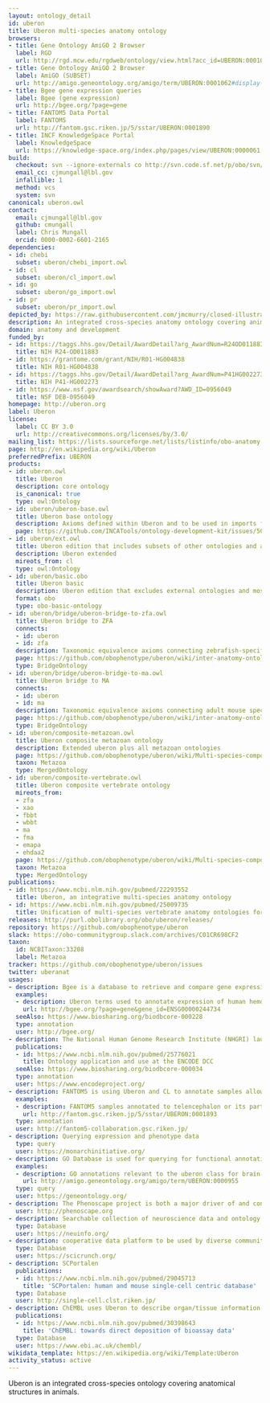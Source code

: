 ```yaml
---
layout: ontology_detail
id: uberon
title: Uberon multi-species anatomy ontology
browsers:
- title: Gene Ontology AmiGO 2 Browser
  label: RGD
  url: http://rgd.mcw.edu/rgdweb/ontology/view.html?acc_id=UBERON:0001062
- title: Gene Ontology AmiGO 2 Browser
  label: AmiGO (SUBSET)
  url: http://amigo.geneontology.org/amigo/term/UBERON:0001062#display-lineage-tab
- title: Bgee gene expression queries
  label: Bgee (gene expression)
  url: http://bgee.org/?page=gene
- title: FANTOM5 Data Portal
  label: FANTOM5
  url: http://fantom.gsc.riken.jp/5/sstar/UBERON:0001890
- title: INCF KnowledgeSpace Portal
  label: KnowledgeSpace
  url: https://knowledge-space.org/index.php/pages/view/UBERON:0000061
build:
  checkout: svn --ignore-externals co http://svn.code.sf.net/p/obo/svn/uberon/trunk
  email_cc: cjmungall@lbl.gov
  infallible: 1
  method: vcs
  system: svn
canonical: uberon.owl
contact:
  email: cjmungall@lbl.gov
  github: cmungall
  label: Chris Mungall
  orcid: 0000-0002-6601-2165
dependencies:
- id: chebi
  subset: uberon/chebi_import.owl
- id: cl
  subset: uberon/cl_import.owl
- id: go
  subset: uberon/go_import.owl
- id: pr
  subset: uberon/pr_import.owl
depicted_by: https://raw.githubusercontent.com/jmcmurry/closed-illustrations/master/logos/uberon-logos/uberon_logo_black-banner.png
description: An integrated cross-species anatomy ontology covering animals and bridging multiple species-specific ontologies
domain: anatomy and development
funded_by:
- id: https://taggs.hhs.gov/Detail/AwardDetail?arg_AwardNum=R24OD011883&arg_ProgOfficeCode=205
  title: NIH R24-OD011883
- id: https://grantome.com/grant/NIH/R01-HG004838
  title: NIH R01-HG004838
- id: https://taggs.hhs.gov/Detail/AwardDetail?arg_AwardNum=P41HG002273&arg_ProgOfficeCode=55
  title: NIH P41-HG002273
- id: https://www.nsf.gov/awardsearch/showAward?AWD_ID=0956049
  title: NSF DEB-0956049
homepage: http://uberon.org
label: Uberon
license:
  label: CC BY 3.0
  url: http://creativecommons.org/licenses/by/3.0/
mailing_list: https://lists.sourceforge.net/lists/listinfo/obo-anatomy
page: http://en.wikipedia.org/wiki/Uberon
preferredPrefix: UBERON
products:
- id: uberon.owl
  title: Uberon
  description: core ontology
  is_canonical: true
  type: owl:Ontology
- id: uberon/uberon-base.owl
  title: Uberon base ontology
  description: Axioms defined within Uberon and to be used in imports for other ontologies
  page: https://github.com/INCATools/ontology-development-kit/issues/50
- id: uberon/ext.owl
  title: Uberon edition that includes subsets of other ontologies and axioms connecting to them
  description: Uberon extended
  mireots_from: cl
  type: owl:Ontology
- id: uberon/basic.obo
  title: Uberon basic
  description: Uberon edition that excludes external ontologies and most relations
  format: obo
  type: obo-basic-ontology
- id: uberon/bridge/uberon-bridge-to-zfa.owl
  title: Uberon bridge to ZFA
  connects:
  - id: uberon
  - id: zfa
  description: Taxonomic equivalence axioms connecting zebrafish-specific classes to generic uberon counterparts
  page: https://github.com/obophenotype/uberon/wiki/inter-anatomy-ontology-bridge-ontologies
  type: BridgeOntology
- id: uberon/bridge/uberon-bridge-to-ma.owl
  title: Uberon bridge to MA
  connects:
  - id: uberon
  - id: ma
  description: Taxonomic equivalence axioms connecting adult mouse specific classes to generic uberon counterparts
  page: https://github.com/obophenotype/uberon/wiki/inter-anatomy-ontology-bridge-ontologies
  type: BridgeOntology
- id: uberon/composite-metazoan.owl
  title: Uberon composite metazoan ontology
  description: Extended uberon plus all metazoan ontologies
  page: https://github.com/obophenotype/uberon/wiki/Multi-species-composite-ontologies
  taxon: Metazoa
  type: MergedOntology
- id: uberon/composite-vertebrate.owl
  title: Uberon composite vertebrate ontology
  mireots_from:
  - zfa
  - xao
  - fbbt
  - wbbt
  - ma
  - fma
  - emapa
  - ehdaa2
  page: https://github.com/obophenotype/uberon/wiki/Multi-species-composite-ontologies
  taxon: Metazoa
  type: MergedOntology
publications:
- id: https://www.ncbi.nlm.nih.gov/pubmed/22293552
  title: Uberon, an integrative multi-species anatomy ontology
- id: https://www.ncbi.nlm.nih.gov/pubmed/25009735
  title: Unification of multi-species vertebrate anatomy ontologies for comparative biology in Uberon
releases: http://purl.obolibrary.org/obo/uberon/releases/
repository: https://github.com/obophenotype/uberon
slack: https://obo-communitygroup.slack.com/archives/C01CR698CF2
taxon:
  id: NCBITaxon:33208
  label: Metazoa
tracker: https://github.com/obophenotype/uberon/issues
twitter: uberanat
usages:
- description: Bgee is a database to retrieve and compare gene expression patterns between animal species. Bgee in using Uberon to annotate the site of expression, and Bgee curators one the major contributors to the ontology.
  examples:
  - description: Uberon terms used to annotate expression of human hemoglobin subunit beta
    url: http://bgee.org/?page=gene&gene_id=ENSG00000244734
  seeAlso: https://www.biosharing.org/biodbcore-000228
  type: annotation
  user: http://bgee.org/
- description: The National Human Genome Research Institute (NHGRI) launched a public research consortium named ENCODE, the Encyclopedia Of DNA Elements, in September 2003, to carry out a project to identify all functional elements in the human genome sequence. The ENCODE DCC users Uberon to annotate samples
  publications:
  - id: https://www.ncbi.nlm.nih.gov/pubmed/25776021
    title: Ontology application and use at the ENCODE DCC
  seeAlso: https://www.biosharing.org/biodbcore-000034
  type: annotation
  user: https://www.encodeproject.org/
- description: FANTOM5 is using Uberon and CL to annotate samples allowing for transcriptome analyses with cell-type and tissue-level specificity.
  examples:
  - description: FANTOM5 samples annotated to telencephalon or its parts
    url: http://fantom.gsc.riken.jp/5/sstar/UBERON:0001893
  type: annotation
  user: http://fantom5-collaboration.gsc.riken.jp/
- description: Querying expression and phenotype data
  type: query
  user: https://monarchinitiative.org/
- description: GO Database is used for querying for functional annotations relevant to a tissue
  examples:
  - description: GO annotations relevant to the uberon class for brain
    url: http://amigo.geneontology.org/amigo/term/UBERON:0000955
  type: query
  user: https://geneontology.org/
- description: The Phenoscape project is both a major driver of and contributor to Uberon, contibuting thousands of terms. The teleost (bony fishes) component of Uberon was derived from the Teleost Anatomy Ontology, developed by the Phenoscape group. Most of the high level design of the skeletal system comes from the Vertebrate Skeletal Anatomy Ontology (VSAO), also created by the Phenoscape group. Phenoscape curators continue to extend the ontology, covering a wide variety of tetrapod structures, with an emphasis on the appendicular system.
  user: http://phenoscape.org
- description: Searchable collection of neuroscience data and ontology for neuroscience
  type: Database
  user: https://neuinfo.org/
- description: cooperative data platform to be used by diverse communities in making data more FAIR.
  type: Database
  user: https://scicrunch.org/
- description: SCPortalen
  publications:
  - id: https://www.ncbi.nlm.nih.gov/pubmed/29045713
    title: 'SCPortalen: human and mouse single-cell centric database'
  type: Database
  user: http://single-cell.clst.riken.jp/
- description: ChEMBL uses Uberon to describe organ/tissue information in assays
  publications:
  - id: https://www.ncbi.nlm.nih.gov/pubmed/30398643
    title: 'ChEMBL: towards direct deposition of bioassay data'
  type: Database
  user: https://www.ebi.ac.uk/chembl/
wikidata_template: https://en.wikipedia.org/wiki/Template:Uberon
activity_status: active
---
```


Uberon is an integrated cross-species ontology covering anatomical structures in animals.
